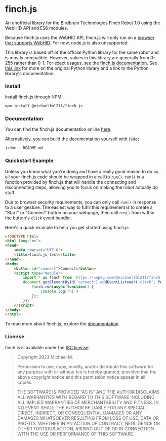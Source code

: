 # finch.js
An unofficial library for the Birdbrain Technologies Finch Robot 1.0 using
the WebHID API and ES6 modules.

Because finch.js uses the WebHID API, finch.js will only run on a
[browser that supports WebHID](https://caniuse.com/webhid). For now, node.js
is also unsupported.

This library is based off of the official Python library for the same robot and
is mostly compatible. However, values in this library are generally from 0-255
rather than 0-1. For exact usages, see the
[finch.js documentation](https://michaelfm1211.github.io/finch.js/). See
[this link](https://learn.birdbraintechnologies.com/finch1/python/install) for
more on the original Python library and a link to the Python library's
documentation.

### Install
Install finch.js through NPM:
```bash
npm install @michaelfm1211/finch.js
```

### Documentation
You can find the finch.js documentation online
[here](https://michaelfm1211.github.io/finch.js/).

Alternatively, you can build the documentation yourself with `jsdoc`
```bash
jsdoc . README.md
```

### Quickstart Example
Unless you know what you're doing and have a really good reason to do so, all
your finch.js code should be wrapped in a call to
[`run()`](https://michaelfm1211.github.io/finch.js/global.html#run). `run()` is
a function provided by finch.js that will handle the connecting and
disconnecting steps, allowing you to focus on making the robot actually do
stuff.

Due to browser security requirements, you can only call `run()` in response to
a user gesture. The easiest way to fufill this requirement is to create a
"Start" or "Connect" button on your webpage, then call `run()` from within
the button's `click` event handler.

Here's a quick example to help you get started using finch.js:
```html
<!DOCTYPE html>
<html lang="en">
<head>
    <meta charset="UTF-8">
    <title>finch.js test</title>
</head>
<body>
    <button id="connect">Connect</button>
    <script type="module">
        import * as finch from 'https://unpkg.com/@michaelfm1211/finch.js@1.0.2/finch.js';
        document.getElementById('connect').addEventListener('click', function() {
            finch.run(async function() {
                console.log('hi')
            });
        });
    </script>
</body>
</html>
```
To read more about finch.js, explore the
[documentation](https://michaelfm1211.github.io/finch.js/).

### License

finch.js is available under the
[ISC license](https://choosealicense.com/licenses/isc/):
> Copyright 2023 Michael M.
>
> Permission to use, copy, modify, and/or distribute this software for any
> purpose with or without fee is hereby granted, provided that the above
> copyright notice and this permission notice appear in all copies.
>
> THE SOFTWARE IS PROVIDED "AS IS" AND THE AUTHOR DISCLAIMS ALL WARRANTIES
> WITH REGARD TO THIS SOFTWARE INCLUDING ALL IMPLIED WARRANTIES OF
> MERCHANTABILITY AND FITNESS. IN NO EVENT SHALL THE AUTHOR BE LIABLE FOR ANY
> SPECIAL, DIRECT, INDIRECT, OR CONSEQUENTIAL DAMAGES OR ANY DAMAGES
> WHATSOEVER RESULTING FROM LOSS OF USE, DATA OR PROFITS, WHETHER IN AN ACTION
> OF CONTRACT, NEGLIGENCE OR OTHER TORTIOUS ACTION, ARISING OUT OF OR IN
> CONNECTION WITH THE USE OR PERFORMANCE OF THIS SOFTWARE.
